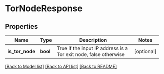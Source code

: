 # TorNodeResponse

## Properties
Name | Type | Description | Notes
------------ | ------------- | ------------- | -------------
**is_tor_node** | **bool** | True if the input IP address is a Tor exit node, false otherwise | [optional] 

[[Back to Model list]](../README.md#documentation-for-models) [[Back to API list]](../README.md#documentation-for-api-endpoints) [[Back to README]](../README.md)


